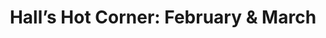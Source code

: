 ---
layout: post
title: "Hall’s Hot Corner: February & March"
description: "Recapping the first half of the 2019 season"
permalink: https://www.fromtherumbleseat.com/2019/4/1/18259577/halls-hot-corner-february-march-georgia-tech-baseball-acc-baseball-kyle-mcann-tristin-english
---